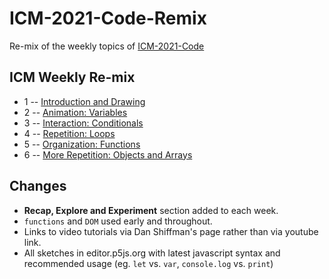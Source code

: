 # ICM-2021-Code-Remix
Re-mix of the weekly topics of [ICM-2021-Code](https://github.com/ITPNYU/ICM-2021-Code)

## ICM Weekly Re-mix

* 1 -- [Introduction and Drawing](weeks/01_intro.md)
* 2 -- [Animation: Variables](weeks/02_animation.md)
* 3 -- [Interaction: Conditionals](weeks/03_interaction.md)
* 4 -- [Repetition: Loops](weeks/04_loops.md)
* 5 -- [Organization: Functions](weeks/05_functions.md)
* 6 -- [More Repetition: Objects and Arrays](weeks/06_objects.md)
<!-- * 7 -- [The DOM](weeks/07_dom.md) and Final Project Presentations -->

## Changes

- **Recap, Explore and Experiment** section added to each week.
- `functions` and `DOM` used early and throughout.
- Links to video tutorials via Dan Shiffman's page rather than via youtube link.
- All sketches in editor.p5js.org with latest javascript syntax and recommended usage (eg. `let` vs. `var`, `console.log` vs. `print`)

<!-- 

## ICM Weekly Source

* 1 -- [Introduction and Drawing](weeks-ref/01_intro.md)
* 2 -- [Animation: Variables](weeks-ref/02_animation.md)
* 3 -- [Interaction: Conditionals](weeks/03_interaction.md)
* 4 -- [Repetition: Loops](weeks-ref/04_loops.md)
* 5 -- [Organization: Functions](weeks-ref/05_functions.md)
* 6 -- [More Repetition: Objects and Arrays](weeks-ref/06_objects.md)
* 7 -- [The DOM](weeks-ref/07_dom.md) and Final Project Presentations 

-->
